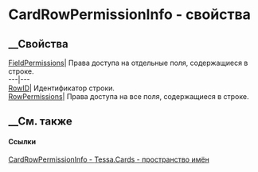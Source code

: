 # CardRowPermissionInfo - свойства
##  __Свойства
[FieldPermissions](P_Tessa_Cards_CardRowPermissionInfo_FieldPermissions.htm)|
Права доступа на отдельные поля, содержащиеся в строке.  
---|---  
[RowID](P_Tessa_Cards_CardRowPermissionInfo_RowID.htm)|  Идентификатор строки.  
[RowPermissions](P_Tessa_Cards_CardRowPermissionInfo_RowPermissions.htm)|
Права доступа на все поля, содержащиеся в строке.  
## __См. также
#### Ссылки
[CardRowPermissionInfo - ](T_Tessa_Cards_CardRowPermissionInfo.htm)
[Tessa.Cards - пространство имён](N_Tessa_Cards.htm)
